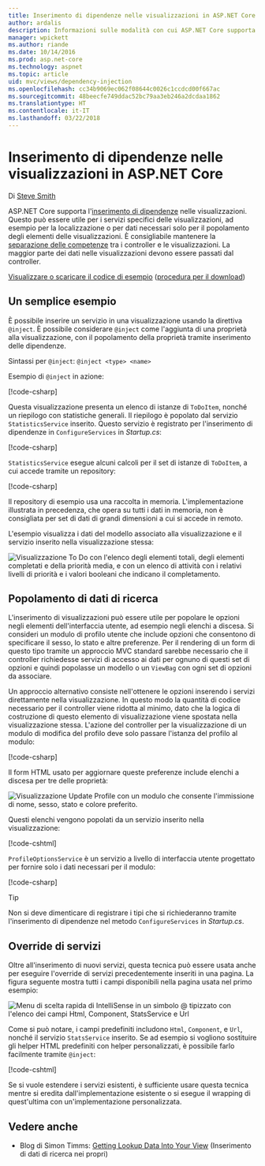 ```yaml
---
title: Inserimento di dipendenze nelle visualizzazioni in ASP.NET Core
author: ardalis
description: Informazioni sulle modalità con cui ASP.NET Core supporta l'inserimento di dipendenze nelle visualizzazioni MVC.
manager: wpickett
ms.author: riande
ms.date: 10/14/2016
ms.prod: asp.net-core
ms.technology: aspnet
ms.topic: article
uid: mvc/views/dependency-injection
ms.openlocfilehash: cc34b9069ec062f08644c0026c1ccdcd00f667ac
ms.sourcegitcommit: 48beecfe749ddac52bc79aa3eb246a2dcdaa1862
ms.translationtype: HT
ms.contentlocale: it-IT
ms.lasthandoff: 03/22/2018
---
```

# <a name="dependency-injection-into-views-in-aspnet-core"></a>Inserimento di dipendenze nelle visualizzazioni in ASP.NET Core

Di [Steve Smith](https://ardalis.com/)

ASP.NET Core supporta l'[inserimento di dipendenze](xref:fundamentals/dependency-injection) nelle visualizzazioni. Questo può essere utile per i servizi specifici delle visualizzazioni, ad esempio per la localizzazione o per dati necessari solo per il popolamento degli elementi delle visualizzazioni. È consigliabile mantenere la [separazione delle competenze](http://deviq.com/separation-of-concerns/) tra i controller e le visualizzazioni. La maggior parte dei dati nelle visualizzazioni devono essere passati dal controller.

[Visualizzare o scaricare il codice di esempio](https://github.com/aspnet/Docs/tree/master/aspnetcore/mvc/views/dependency-injection/sample) ([procedura per il download](xref:tutorials/index#how-to-download-a-sample))

## <a name="a-simple-example"></a>Un semplice esempio

È possibile inserire un servizio in una visualizzazione usando la direttiva `@inject`. È possibile considerare `@inject` come l'aggiunta di una proprietà alla visualizzazione, con il popolamento della proprietà tramite inserimento delle dipendenze.

Sintassi per `@inject`: `@inject <type> <name>`

Esempio di `@inject` in azione:

[!code-csharp[](../../mvc/views/dependency-injection/sample/src/ViewInjectSample/Views/ToDo/Index.cshtml?highlight=4,5,15,16,17)]

Questa visualizzazione presenta un elenco di istanze di `ToDoItem`, nonché un riepilogo con statistiche generali. Il riepilogo è popolato dal servizio `StatisticsService` inserito. Questo servizio è registrato per l'inserimento di dipendenze in `ConfigureServices` in *Startup.cs*:

[!code-csharp[](../../mvc/views/dependency-injection/sample/src/ViewInjectSample/Startup.cs?highlight=6,7&range=15-22)]

`StatisticsService` esegue alcuni calcoli per il set di istanze di `ToDoItem`, a cui accede tramite un repository:

[!code-csharp[](../../mvc/views/dependency-injection/sample/src/ViewInjectSample/Model/Services/StatisticsService.cs?highlight=15,20,25)]

Il repository di esempio usa una raccolta in memoria. L'implementazione illustrata in precedenza, che opera su tutti i dati in memoria, non è consigliata per set di dati di grandi dimensioni a cui si accede in remoto.

L'esempio visualizza i dati del modello associato alla visualizzazione e il servizio inserito nella visualizzazione stessa:

![Visualizzazione To Do con l'elenco degli elementi totali, degli elementi completati e della priorità media, e con un elenco di attività con i relativi livelli di priorità e i valori booleani che indicano il completamento.](dependency-injection/_static/screenshot.png)

## <a name="populating-lookup-data"></a>Popolamento di dati di ricerca

L'inserimento di visualizzazioni può essere utile per popolare le opzioni negli elementi dell'interfaccia utente, ad esempio negli elenchi a discesa. Si consideri un modulo di profilo utente che include opzioni che consentono di specificare il sesso, lo stato e altre preferenze. Per il rendering di un form di questo tipo tramite un approccio MVC standard sarebbe necessario che il controller richiedesse servizi di accesso ai dati per ognuno di questi set di opzioni e quindi popolasse un modello o un `ViewBag` con ogni set di opzioni da associare.

Un approccio alternativo consiste nell'ottenere le opzioni inserendo i servizi direttamente nella visualizzazione. In questo modo la quantità di codice necessario per il controller viene ridotta al minimo, dato che la logica di costruzione di questo elemento di visualizzazione viene spostata nella visualizzazione stessa. L'azione del controller per la visualizzazione di un modulo di modifica del profilo deve solo passare l'istanza del profilo al modulo:

[!code-csharp[](../../mvc/views/dependency-injection/sample/src/ViewInjectSample/Controllers/ProfileController.cs?highlight=9,19)]

Il form HTML usato per aggiornare queste preferenze include elenchi a discesa per tre delle proprietà:

![Visualizzazione Update Profile con un modulo che consente l'immissione di nome, sesso, stato e colore preferito.](dependency-injection/_static/updateprofile.png)

Questi elenchi vengono popolati da un servizio inserito nella visualizzazione:

[!code-cshtml[](../../mvc/views/dependency-injection/sample/src/ViewInjectSample/Views/Profile/Index.cshtml?highlight=4,16,17,21,22,26,27)]

`ProfileOptionsService` è un servizio a livello di interfaccia utente progettato per fornire solo i dati necessari per il modulo:

[!code-csharp[](../../mvc/views/dependency-injection/sample/src/ViewInjectSample/Model/Services/ProfileOptionsService.cs?highlight=7,13,24)]

>[!TIP]
> Non si deve dimenticare di registrare i tipi che si richiederanno tramite l'inserimento di dipendenze nel metodo `ConfigureServices` in *Startup.cs*.

## <a name="overriding-services"></a>Override di servizi

Oltre all'inserimento di nuovi servizi, questa tecnica può essere usata anche per eseguire l'override di servizi precedentemente inseriti in una pagina. La figura seguente mostra tutti i campi disponibili nella pagina usata nel primo esempio:

![Menu di scelta rapida di IntelliSense in un simbolo @ tipizzato con l'elenco dei campi Html, Component, StatsService e Url](dependency-injection/_static/razor-fields.png)

Come si può notare, i campi predefiniti includono `Html`, `Component`, e `Url`, nonché il servizio `StatsService` inserito. Se ad esempio si vogliono sostituire gli helper HTML predefiniti con helper personalizzati, è possibile farlo facilmente tramite `@inject`:

[!code-cshtml[](../../mvc/views/dependency-injection/sample/src/ViewInjectSample/Views/Helper/Index.cshtml?highlight=3,11)]

Se si vuole estendere i servizi esistenti, è sufficiente usare questa tecnica mentre si eredita dall'implementazione esistente o si esegue il wrapping di quest'ultima con un'implementazione personalizzata.

## <a name="see-also"></a>Vedere anche

* Blog di Simon Timms: [Getting Lookup Data Into Your View](http://blog.simontimms.com/2015/06/09/getting-lookup-data-into-you-view/) (Inserimento di dati di ricerca nei propri)
